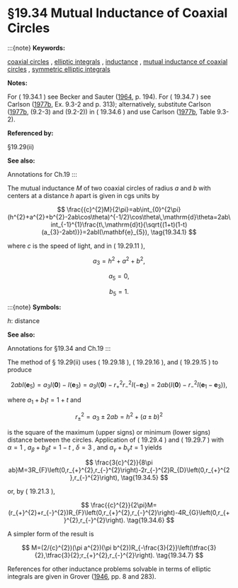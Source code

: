 # §19.34 Mutual Inductance of Coaxial Circles

:::{note}
**Keywords:**

[coaxial circles](http://dlmf.nist.gov/search/search?q=coaxial%20circles) , [elliptic integrals](http://dlmf.nist.gov/search/search?q=elliptic%20integrals) , [inductance](http://dlmf.nist.gov/search/search?q=inductance) , [mutual inductance of coaxial circles](http://dlmf.nist.gov/search/search?q=mutual%20inductance%20of%20coaxial%20circles) , [symmetric elliptic integrals](http://dlmf.nist.gov/search/search?q=symmetric%20elliptic%20integrals)

**Notes:**

For ( 19.34.1 ) see Becker and Sauter ([1964](./bib/B.html#bib227 "Electromagnetic Fields and Interactions"), p. 194). For ( 19.34.7 ) see Carlson ([1977b](./bib/C.html#bib434 "Special Functions of Applied Mathematics"), Ex. 9.3-2 and p. 313); alternatively, substitute Carlson ([1977b](./bib/C.html#bib434 "Special Functions of Applied Mathematics"), (9.2-3) and (9.2-2)) in ( 19.34.6 ) and use Carlson ([1977b](./bib/C.html#bib434 "Special Functions of Applied Mathematics"), Table 9.3-2).

**Referenced by:**

§19.29(ii)

**See also:**

Annotations for Ch.19
:::

The mutual inductance $M$ of two coaxial circles of radius $a$ and $b$ with centers at a distance $h$ apart is given in cgs units by


<a id="E1"></a>
$$
\frac{{c}^{2}M}{2\pi}=ab\int_{0}^{2\pi}(h^{2}+a^{2}+b^{2}-2ab\cos\theta)^{-1/2}\cos\theta\,\mathrm{d}\theta=2ab\int_{-1}^{1}\frac{t\,\mathrm{d}t}{\sqrt{(1+t)(1-t)(a_{3}-2abt)}}=2abI(\mathbf{e}_{5}), \tag{19.34.1}
$$

where $c$ is the speed of light, and in ( 19.29.11 ),

<a id="E2"></a>

<a id="Ex1"></a>
$$
\displaystyle a_{3} \displaystyle=h^{2}+a^{2}+b^{2}, \tag{19.34.2}
$$

<a id="Ex2"></a>
$$
\displaystyle a_{5} \displaystyle=0,
$$

<a id="Ex3"></a>
$$
\displaystyle b_{5} \displaystyle=1.
$$

:::{note}
**Symbols:**

$h$: distance

**See also:**

Annotations for §19.34 and Ch.19
:::

The method of § 19.29(ii) uses ( 19.29.18 ), ( 19.29.16 ), and ( 19.29.15 ) to produce


<a id="E3"></a>
$$
2abI(\mathbf{e}_{5})=a_{3}I(\boldsymbol{{0}})-I(\mathbf{e}_{3})=a_{3}I(\boldsymbol{{0}})-r_{+}^{2}r_{-}^{2}I(-\mathbf{e}_{3})=2ab(I(\boldsymbol{{0}})-r_{-}^{2}I(\mathbf{e}_{1}-\mathbf{e}_{3})), \tag{19.34.3}
$$

where $a_{1}+b_{1}t=1+t$ and


<a id="E4"></a>
$$
r_{\pm}^{2}=a_{3}\pm 2ab=h^{2}+(a\pm b)^{2} \tag{19.34.4}
$$

is the square of the maximum (upper signs) or minimum (lower signs) distance between the circles. Application of ( 19.29.4 ) and ( 19.29.7 ) with $\alpha=1$ , $a_{\beta}+b_{\beta}t=1-t$ , $\delta=3$ , and $a_{\gamma}+b_{\gamma}t=1$ yields


<a id="E5"></a>
$$
\frac{3{c}^{2}}{8\pi ab}M=3R_{F}\left(0,r_{+}^{2},r_{-}^{2}\right)-2r_{-}^{2}R_{D}\left(0,r_{+}^{2},r_{-}^{2}\right), \tag{19.34.5}
$$

or, by ( 19.21.3 ),


<a id="E6"></a>
$$
\frac{{c}^{2}}{2\pi}M=(r_{+}^{2}+r_{-}^{2})R_{F}\left(0,r_{+}^{2},r_{-}^{2}\right)-4R_{G}\left(0,r_{+}^{2},r_{-}^{2}\right). \tag{19.34.6}
$$

A simpler form of the result is


<a id="E7"></a>
$$
M=(2/{c}^{2})(\pi a^{2})(\pi b^{2})R_{-\frac{3}{2}}\left(\tfrac{3}{2},\tfrac{3}{2};r_{+}^{2},r_{-}^{2}\right). \tag{19.34.7}
$$

References for other inductance problems solvable in terms of elliptic integrals are given in Grover ([1946](./bib/G.html#bib1000 "Inductance Calculations"), pp. 8 and 283).
